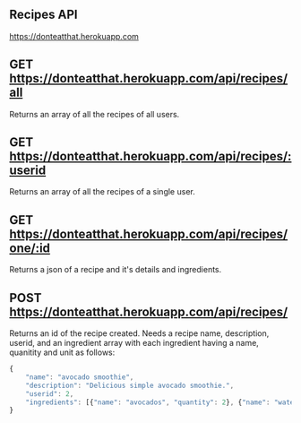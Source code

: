 ## Recipes API

https://donteatthat.herokuapp.com

## GET https://donteatthat.herokuapp.com/api/recipes/all

Returns an array of all the recipes of all users.

## GET https://donteatthat.herokuapp.com/api/recipes/:userid

Returns an array of all the recipes of a single user.

## GET https://donteatthat.herokuapp.com/api/recipes/one/:id

Returns a json of a recipe and it's details and ingredients.

## POST https://donteatthat.herokuapp.com/api/recipes/

Returns an id of the recipe created. Needs a recipe name, description, userid, and an ingredient array with each ingredient having a name, quanitity and unit as follows:

```js
{
	"name": "avocado smoothie",
	"description": "Delicious simple avocado smoothie.",
	"userid": 2,
	"ingredients": [{"name": "avocados", "quantity": 2}, {"name": "water", "quantity": 2, "unit": "cups"}]
}
```
